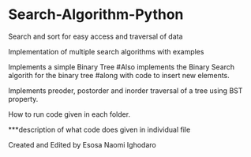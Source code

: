 # Search-Algorithm-Python
Search and sort for easy access and traversal of data

Implementation of multiple search algorithms with examples

Implements a simple Binary Tree
#Also implements the Binary Search algorith for the binary tree
#along with code to insert new elements. 

Implements preoder, postorder and inorder traversal of a tree using BST property. 

How to run code given in each folder.

***description of what code does given in individual file

Created and Edited by Esosa Naomi Ighodaro
